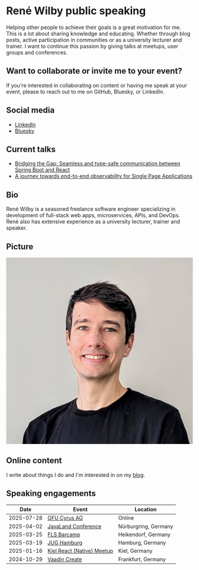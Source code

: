 # René Wilby public speaking

Helping other people to achieve their goals is a great motivation for me. This is a lot about sharing knowledge and educating. Whether through blog posts, active participation in communities or as a university lecturer and trainer. I want to continue this passion by giving talks at meetups, user groups and conferences.

## Want to collaborate or invite me to your event?

If you're interested in collaborating on content or having me speak at your event, please to reach out to me on GitHub, Bluesky, or LinkedIn.

## Social media

- [LinkedIn](https://www.linkedin.com/in/rene-wilby)
- [Bluesky](https://bsky.app/profile/rene-wilby.de)

## Current talks

- [Bridging the Gap: Seamless and type-safe communication between Spring Boot and React](abstracts/bridging-the-gap.md)
- [A journey towards end-to-end observability for Single Page Applications](abstracts/journey-towards-e2e-observability-spa.md)

## Bio

René Wilby is a seasoned freelance software engineer specializing in development of full-stack web apps, microservices, APIs, and DevOps. René also has extensive experience as a university lecturer, trainer and speaker.

## Picture

![René Wilby](rene-wilby.jpg)

## Online content

I write about things I do and I'm interested in on my [blog](https://rene-wilby.de/en/blog/).

## Speaking engagements

| Date | Event | Location |
| - | - | - |
| 2025-07-28 | [GFU Cyrus AG](https://www.gfu.net/semicolon.html) | Online |
| 2025-04-02 | [JavaLand Conference](https://www.javaland.eu) | Nürburgring, Germany |
| 2025-03-25 | [FLS Barcamp](https://fastleansmart.com/) | Heikendorf, Germany |
| 2025-03-19 | [JUG Hamburg](https://www.meetup.com/de-DE/jug-hamburg/) | Hamburg, Germany |
| 2025-01-16 | [Kiel React (Native) Meetup](https://www.meetup.com/de-DE/kiel-react-native-meetup) | Kiel, Germany |
| 2024-10-29 | [Vaadin Create](https://vaadin.com/vaadin-create) | Frankfurt, Germany |